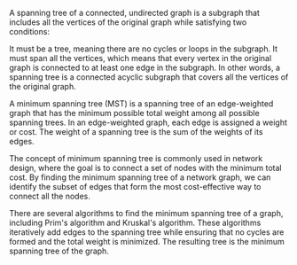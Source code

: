 A spanning tree of a connected, undirected graph is a subgraph that includes all the vertices of the original graph while satisfying two conditions:

It must be a tree, meaning there are no cycles or loops in the subgraph.
It must span all the vertices, which means that every vertex in the original graph is connected to at least one edge in the subgraph.
In other words, a spanning tree is a connected acyclic subgraph that covers all the vertices of the original graph.

A minimum spanning tree (MST) is a spanning tree of an edge-weighted graph that has the minimum possible total weight among all possible spanning trees. In an edge-weighted graph, each edge is assigned a weight or cost. The weight of a spanning tree is the sum of the weights of its edges.

The concept of minimum spanning tree is commonly used in network design, where the goal is to connect a set of nodes with the minimum total cost. By finding the minimum spanning tree of a network graph, we can identify the subset of edges that form the most cost-effective way to connect all the nodes.

There are several algorithms to find the minimum spanning tree of a graph, including Prim's algorithm and Kruskal's algorithm. These algorithms iteratively add edges to the spanning tree while ensuring that no cycles are formed and the total weight is minimized. The resulting tree is the minimum spanning tree of the graph.